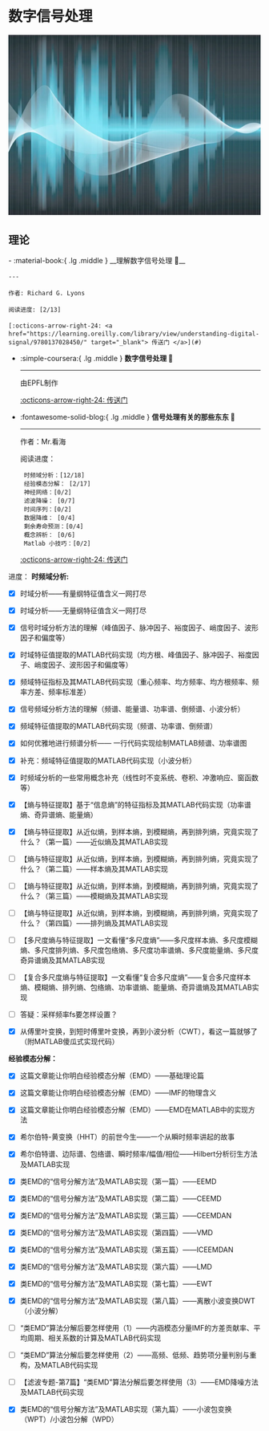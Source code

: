 # 数字信号处理

![DSP](DSP.png)

## 理论
<div class="grid cards" markdown>
-   :material-book:{ .lg .middle } __理解数字信号处理 🎯__

    ---

    作者: Richard G. Lyons

    阅读进度: [2/13]

    [:octicons-arrow-right-24: <a href="https://learning.oreilly.com/library/view/understanding-digital-signal/9780137028450/" target="_blank"> 传送门 </a>](#)

-  :simple-coursera:{ .lg .middle } __数字信号处理 🎯__

    ---

    由EPFL制作

    [:octicons-arrow-right-24: <a href="https://www.coursera.org/specializations/digital-signal-processing#courses" target="_blank"> 传送门 </a>](#)

-  :fontawesome-solid-blog:{ .lg .middle } __信号处理有关的那些东东 🎯__

    ---

    作者：Mr.看海

    阅读进度：

        时频域分析：[12/18]    
        经验模态分解： [2/17]
        神经网络：[0/2]       
        滤波降噪： [0/7]
        时间序列：[0/2]       
        数据降维： [0/4]
        剩余寿命预测：[0/4]   
        概念辨析： [0/6]
        Matlab 小技巧：[0/2]  

    [:octicons-arrow-right-24: <a href="https://zhuanlan.zhihu.com/p/138141521" target="_blank"> 传送门 </a>](#)


</div>

进度：
**时频域分析:**   
- [x] 时域分析——有量纲特征值含义一网打尽
- [x] 时域分析——无量纲特征值含义一网打尽
- [x] 信号时域分析方法的理解（峰值因子、脉冲因子、裕度因子、峭度因子、波形因子和偏度等）
- [x] 时域特征值提取的MATLAB代码实现（均方根、峰值因子、脉冲因子、裕度因子、峭度因子、波形因子和偏度等）
- [x] 频域特征指标及其MATLAB代码实现（重心频率、均方频率、均方根频率、频率方差、频率标准差）
- [x] 信号频域分析方法的理解（频谱、能量谱、功率谱、倒频谱、小波分析）
- [x] 频域特征值提取的MATLAB代码实现（频谱、功率谱、倒频谱）
- [x] 如何优雅地进行频谱分析—— 一行代码实现绘制MATLAB频谱、功率谱图
- [x] 补充：频域特征值提取的MATLAB代码实现（小波分析）
- [x] 时频域分析的一些常用概念补充（线性时不变系统、卷积、冲激响应、窗函数等）
- [x] 【熵与特征提取】基于“信息熵”的特征指标及其MATLAB代码实现（功率谱熵、奇异谱熵、能量熵）
- [x] 【熵与特征提取】从近似熵，到样本熵，到模糊熵，再到排列熵，究竟实现了什么？（第一篇）——近似熵及其MATLAB实现
- [ ] 【熵与特征提取】从近似熵，到样本熵，到模糊熵，再到排列熵，究竟实现了什么？（第二篇）——样本熵及其MATLAB实现
- [ ] 【熵与特征提取】从近似熵，到样本熵，到模糊熵，再到排列熵，究竟实现了什么？（第三篇）——模糊熵及其MATLAB实现
- [ ] 【熵与特征提取】从近似熵，到样本熵，到模糊熵，再到排列熵，究竟实现了什么？（第四篇）——排列熵及其MATLAB实现
- [ ] 【多尺度熵与特征提取】一文看懂“多尺度熵”——多尺度样本熵、多尺度模糊熵、多尺度排列熵、多尺度包络熵、多尺度功率谱熵、多尺度能量熵、多尺度奇异谱熵及其MATLAB实现
- [ ] 【复合多尺度熵与特征提取】一文看懂“复合多尺度熵”——复合多尺度样本熵、模糊熵、排列熵、包络熵、功率谱熵、能量熵、奇异谱熵及其MATLAB实现
- [ ] 答疑：采样频率fs要怎样设置？
- [x] 从傅里叶变换，到短时傅里叶变换，再到小波分析（CWT），看这一篇就够了（附MATLAB傻瓜式实现代码）


**经验模态分解：**
- [x] 这篇文章能让你明白经验模态分解（EMD）——基础理论篇
- [x] 这篇文章能让你明白经验模态分解（EMD）——IMF的物理含义
- [x] 这篇文章能让你明白经验模态分解（EMD）——EMD在MATLAB中的实现方法
- [x] 希尔伯特-黄变换（HHT）的前世今生——一个从瞬时频率讲起的故事
- [x] 希尔伯特谱、边际谱、包络谱、瞬时频率/幅值/相位——Hilbert分析衍生方法及MATLAB实现
- [x] 类EMD的“信号分解方法”及MATLAB实现（第一篇）——EEMD
- [x] 类EMD的“信号分解方法”及MATLAB实现（第二篇）——CEEMD
- [x] 类EMD的“信号分解方法”及MATLAB实现（第三篇）——CEEMDAN
- [x] 类EMD的“信号分解方法”及MATLAB实现（第四篇）——VMD
- [x] 类EMD的“信号分解方法”及MATLAB实现（第五篇）——ICEEMDAN
- [x] 类EMD的“信号分解方法”及MATLAB实现（第六篇）——LMD
- [x] 类EMD的“信号分解方法”及MATLAB实现（第七篇）——EWT
- [x] 类EMD的“信号分解方法”及MATLAB实现（第八篇）——离散小波变换DWT（小波分解）
- [ ] “类EMD”算法分解后要怎样使用（1）——内涵模态分量IMF的方差贡献率、平均周期、相关系数的计算及MATLAB代码实现
- [ ] “类EMD”算法分解后要怎样使用（2）——高频、低频、趋势项分量判别与重构，及MATLAB代码实现
- [ ] 【滤波专题-第7篇】“类EMD”算法分解后要怎样使用（3）——EMD降噪方法及MATLAB代码实现
- [x] 类EMD的“信号分解方法”及MATLAB实现（第九篇）——小波包变换（WPT）/小波包分解（WPD）





